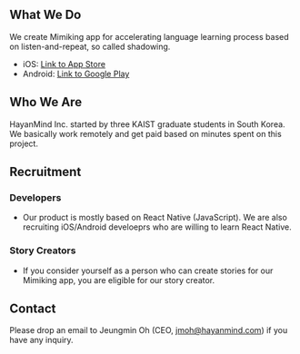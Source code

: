 ## What We Do
We create Mimiking app for accelerating language learning process based on listen-and-repeat, so called shadowing.

- iOS: [Link to App Store](https://appsto.re/kr/OjEjjb.i)
- Android: [Link to Google Play](https://goo.gl/9dvE6r)

## Who We Are
HayanMind Inc. started by three KAIST graduate students in South Korea. We basically work remotely and get paid based on minutes spent on this project.

## Recruitment
### Developers
- Our product is mostly based on React Native (JavaScript). We are also recruiting iOS/Android develoeprs who are willing to learn React Native.

### Story Creators
- If you consider yourself as a person who can create stories for our Mimiking app, you are eligible for our story creator.

## Contact
Please drop an email to Jeungmin Oh (CEO, jmoh@hayanmind.com) if you have any inquiry.
